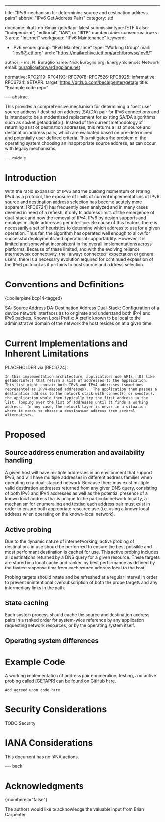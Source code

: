 ---
title: "IPv6 mechanism for determining source and destination address pairs"
abbrev: "IPv6 Get Address Pairs"
category: std

docname: draft-nb-6man-getv6apr-latest
submissiontype: IETF  # also: "independent", "editorial", "IAB", or "IRTF"
number:
date:
consensus: true
v: 3
area: "Internet"
workgroup: "IPv6 Maintenance"
keyword:
 - IPv6
venue:
  group: "IPv6 Maintenance"
  type: "Working Group"
  mail: "ipv6@ietf.org"
  arch: "https://mailarchive.ietf.org/arch/browse/ipv6/"

author:
      -
        ins: N. Buraglio
        name: Nick Buraglio
        org: Energy Sciences Network
        email: buraglio@forwardingplane.net

normative:
  RFC2119:
  RFC4193:
  RFC7078:
  RFC7526:
  RFC8925:
informative:
  RFC6724:
  GETAPR:
    target: https://github.com/becarpenter/getapr
    title: "Example code repo"

--- abstract

This provides a comprehensive mechanism for determining a "best use" source address / destination address (SA/DA) pair for IPv6 connections and is intended to be a modernized replacement for existing SA/DA algorithms such as socket.getaddrinfo(). Instead of the current methodology of returning a list of destination addresses, this returns a list of source and destination address pairs, which are evaluated based on pre-determined and potentially user defined criteria. This mitigates the problem of the operating system choosing an inappropriate source address, as can occur with legacy mechanisms.

--- middle

# Introduction

With the rapid expansion of IPv6 and the building momentum of retiring IPv4 as a protocol, the exposure of limits of current implementations of IPv6 source and destination address selection has become acutely more apparent.  [RFC6724] has frequently been analyzed and in many cases deemed in need of a refresh, if only to address limits of the emergence of dual-stack and now the removal of IPv4. IPv6 by design supports and employs multiple addresses per interface. Be cause of this feature, there is necessarily a set of heuristics to determine which address to use for a given operation. Thus far, the algorithm has operated well enough to allow for successful deployments and operational supportability. However, it is limited and somewhat inconsistent in the overall implementations across platforms. Because of these limited, and with the evolving reliance internetwork connectivity, the "always connected" expectation of general users, there is a necessary evolution required for continued expansion of the IPv6 protocol as it pertains to host source and address selection.

# Conventions and Definitions

{::boilerplate bcp14-tagged}

SA: Source Address
DA: Destination Address
Dual-Stack: Configuration of a device network interfaces as to originate and understand both IPv4 and IPv6 packets.
Known Local Prefix: A prefix known to be local to the administrative domain of the network the host resides on at a given time. 

# Current Implementations and Inherent Limitations

PLACEHOLDER via [RFC6724]:

```
In this implementation architecture, applications use APIs [10] like
getaddrinfo() that return a list of addresses to the application.
This list might contain both IPv6 and IPv4 addresses (sometimes
represented as IPv4-mapped addresses).  The application then passes a
destination address to the network stack with connect() or sendto().
the application would then typically try the first address in the
list, looping over the list of addresses until it finds a working
address.  In any case, the network layer is never in a situation
where it needs to choose a destination address from several
alternatives.
```

# Proposed

## Source address enumeration and availability handling
A given host will have multiple addresses in an environment that support IPv6, and will have multiple addresses in different address families when operating on a dual-stacked network. Because there may exist multiple valid destination addresses returned from any given DNS query, consisting of both IPv6 and IPv4 addresses as well as the potential presence of a known local address that is unique to the particular network locality, a mechanism for enumerating and testing each address pair must exist in order to ensure both appropriate resource use (i.e. using a known local address when operating on the known-local network).

## Active probing
Due to the dynamic nature of internetworking, active probing of destinations in use should be performed to ensure the best possible and most performant destination is cached for use. This active probing includes all destinations returned by a DNS query for a given resource. These targets are stored in a local cache and ranked by best performance as defined by the fastest response time from each source address local to the host.

Probing targets should rotate and be refreshed at a regular interval in order to prevent unintentional oversubscription of both the probe targets and any intermediary links in the path.

## State caching
Each system process should cache the source and destination address pairs in a ranked order for system-wide reference by any application requesting network resources, or by the operating system itself.

## Operating system differences

# Example Code
A working implementation of address pair enumeration, testing, and active probing called [GETAPR] can be found on GitHub here.

```
Add agreed upon code here
```

# Security Considerations

TODO Security


# IANA Considerations

This document has no IANA actions.

--- back

# Acknowledgments
{:numbered="false"}

The authors would like to acknowledge the valuable input from Brian Carpenter
